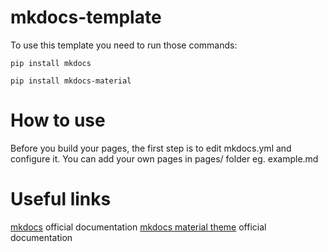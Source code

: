 # mkdocs-template

To use this template you need to run those commands:

```
pip install mkdocs
```
```
pip install mkdocs-material
```

# How to use

Before you build your pages, the first step is to edit mkdocs.yml and configure it. 
You can add your own pages in pages/ folder eg. example.md

# Useful links

[mkdocs](https://www.mkdocs.org/) official documentation
[mkdocs material theme](https://squidfunk.github.io/mkdocs-material/getting-started/) official documentation
